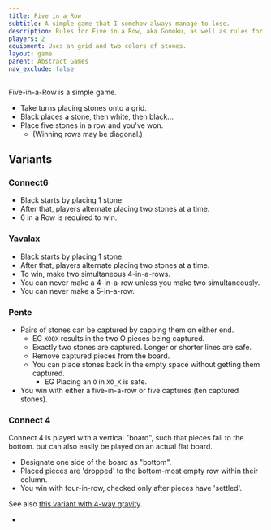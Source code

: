 ```yaml
---
title: Five in a Row
subtitle: A simple game that I somehow always manage to lose.
description: Rules for Five in a Row, aka Gomoku, as well as rules for several similar abstract games like Connect6 and Pente. 
players: 2
equipment: Uses an grid and two colors of stones.
layout: game
parent: Abstract Games
nav_exclude: false
---
```


Five-in-a-Row is a simple game.

- Take turns placing stones onto a grid.
- Black places a stone, then white, then black...
- Place five stones in a row and you've won.
    - (Winning rows may be diagonal.)


## Variants

### Connect6

- Black starts by placing 1 stone.
- After that, players alternate placing two stones at a time.
- 6 in a Row is required to win.


### Yavalax

- Black starts by placing 1 stone.
- After that, players alternate placing two stones at a time.
- To win, make two simultaneous 4-in-a-rows.
- You can never make a 4-in-a-row unless you make two simultaneously.
- You can never make a 5-in-a-row.


### Pente

- Pairs of stones can be captured by capping them on either end. 
    - EG `XOOX` results in the two O pieces being captured.
    - Exactly two stones are captured. Longer or shorter lines are safe.
    - Remove captured pieces from the board.
    - You can place stones back in the empty space without getting them captured.
        - EG Placing an `O` in `XO_X` is safe. 
- You win with either a five-in-a-row or five captures (ten captured stones).


### Connect 4

Connect 4 is played with a vertical "board",
such that pieces fall to the bottom.
but can also easily be played on an actual flat board.

- Designate one side of the board as "bottom".
- Placed pieces are 'dropped' to the bottom-most empty row within their column.
- You win with four-in-row, checked only after pieces have 'settled'.

See also [this variant with 4-way gravity](https://www.itsyourturn.com/t_helptopic2070.html#helpitem1222).

<!--Other fun variants here too:
https://www.itsyourturn.com/t_rules_main.html
Including for Checkers.
-->

-



<!--
https://boardgamegeek.com/boardgame/22847/connect6
https://boardgamegeek.com/thread/1378520/good-elegant-fair-n-row-game

https://boardgamegeek.com/boardgame/1295/pente
https://boardgamegeek.com/boardgame/11930/renju
https://boardgamegeek.com/boardgame/33767/yavalath

https://en.wikipedia.org/wiki/M,n,k-game


-->